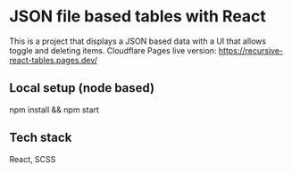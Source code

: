 # JSON file based tables with React

This is a project that displays a JSON based data with a UI that allows toggle and deleting items.
Cloudflare Pages live version:
https://recursive-react-tables.pages.dev/

## Local setup (node based)

npm install && npm start 

## Tech stack

React, SCSS
